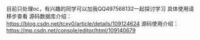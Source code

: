 目前只处理oc，有兴趣的同学可以加我QQ497568132一起探讨学习
具体使用请移步查看
源码数据库介绍：https://blog.csdn.net/tcxy0/article/details/109124624
源码使用介绍：https://mp.csdn.net/console/editor/html/109140679
